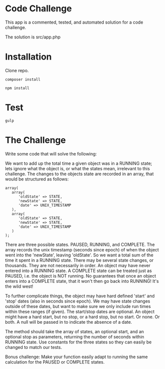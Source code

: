 # Code Challenge

This app is a commented, tested, and automated solution for a code challenge. 

The solution is src/app.php
 
# Installation

Clone repo.

	composer install
	
	npm install

# Test

	gulp
	
# The Challenge

Write some code that will solve the following:

We want to add up the total time a given object was in a RUNNING state; lets ignore what the object is, or what the states mean, irrelevant to this challenge.   The changes to the objects state are recorded in an array, that would be structured as follows:

```
array(
   array(
      'oldState' => STATE,
      'newState' => STATE,
      'date' => UNIX_TIMESTAMP
   ),
   array(
      'oldState' => STATE,
      'newState' => STATE,
      'date' => UNIX_TIMESTAMP
   )
);
```

There are three possible states.  PAUSED, RUNNING, and COMPLETE.  The array records the unix timestamp (seconds since epoch) of when the object went into the 'newState', leaving 'oldState'.  So we want a total sum of the time it spent in a RUNNING state.   There may be several state changes, or thousands.  They are not necessarily in order.  An object may have never entered into a RUNNING state.  A COMPLETE state can be treated just as PAUSED, i.e. the object is NOT running.  No guarantees that once an object enters into a COMPLETE state, that it won't then go back into RUNNING!  It's the wild west!

To further complicate things, the object may have hard defined 'start' and 'stop' dates (also in seconds since epoch).  We may have state changes outside of these dates, but want to make sure we only include run times within these ranges (if given).  The start/stop dates are optional.  An object might have a hard start, but no stop, or a hard stop, but no start.  Or none.  Or both.  A null will be passed in to indicate the absence of a date.

The method should take the array of states, an optional start, and an optional stop as parameters, returning the number of seconds within RUNNING state.  Use constants for the three states so they can easily be changed to match our tests.

Bonus challenge:  Make your function easily adapt to running the same calculation for the PAUSED or COMPLETE states.

